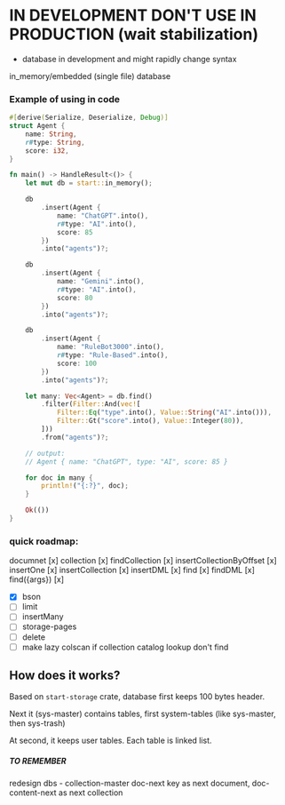 # IN DEVELOPMENT DON'T USE IN PRODUCTION (wait stabilization)

* database in development and might rapidly change syntax

in_memory/embedded (single file) database

### Example of using in code

```rust
#[derive(Serialize, Deserialize, Debug)]
struct Agent {
    name: String,
    r#type: String,
    score: i32,
}

fn main() -> HandleResult<()> {
    let mut db = start::in_memory();

    db
        .insert(Agent {
            name: "ChatGPT".into(),
            r#type: "AI".into(),
            score: 85
        })
        .into("agents")?;

    db
        .insert(Agent {
            name: "Gemini".into(),
            r#type: "AI".into(),
            score: 80
        })
        .into("agents")?;

    db
        .insert(Agent {
            name: "RuleBot3000".into(),
            r#type: "Rule-Based".into(),
            score: 100
        })
        .into("agents")?;

    let many: Vec<Agent> = db.find()
        .filter(Filter::And(vec![
            Filter::Eq("type".into(), Value::String("AI".into())),
            Filter::Gt("score".into(), Value::Integer(80)),
        ]))
        .from("agents")?;

    // output:
    // Agent { name: "ChatGPT", type: "AI", score: 85 }

    for doc in many {
        println!("{:?}", doc);
    }

    Ok(())
}
```

### quick roadmap:

documnet [x]
collection [x]
findCollection [x]
insertCollectionByOffset [x]
insertOne [x]
insertCollection [x]
insertDML [x]
find [x]
findDML [x]
find({args}) [x]

- [X] bson
- [ ] limit
- [ ] insertMany
- [ ] storage-pages
- [ ] delete
- [ ] make lazy colscan if collection catalog lookup don't find

## How does it works?

Based on `start-storage` crate, database first keeps 100 bytes header.

Next it (sys-master) contains tables, first system-tables (like sys-master, then sys-trash)

At second, it keeps user tables. Each table is linked list.

##### TO REMEMBER

redesign dbs - collection-master doc-next key as next document, doc-content-next as next collection
